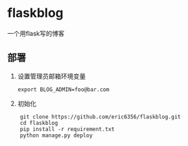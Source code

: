 # flaskblog
一个用flask写的博客

## 部署
1. 设置管理员邮箱环境变量

    ```
    export BLOG_ADMIN=foo@bar.com
    ```
  
2. 初始化

```
    git clone https://github.com/eric6356/flaskblog.git
    cd flaskblog
    pip install -r requirement.txt
    python manage.py deploy
```   
